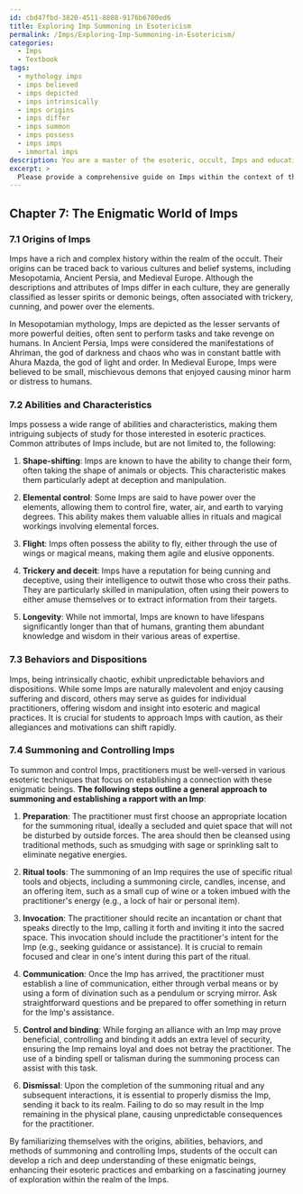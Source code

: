 ```yaml
---
id: cbd47fbd-3820-4511-8808-9176b6700ed6
title: Exploring Imp Summoning in Esotericism
permalink: /Imps/Exploring-Imp-Summoning-in-Esotericism/
categories:
  - Imps
  - Textbook
tags:
  - mythology imps
  - imps believed
  - imps depicted
  - imps intrinsically
  - imps origins
  - imps differ
  - imps summon
  - imps possess
  - imps imps
  - immortal imps
description: You are a master of the esoteric, occult, Imps and education, you have written many textbooks on the subject in ways that provide students with rich and deep understanding of the subject. You are being asked to write textbook-like sections on a topic and you do it with full context, explainability, and reliability in accuracy to the true facts of the topic at hand, in a textbook style that a student would easily be able to learn from, in a rich, engaging, and contextual way. Always include relevant context (such as formulas and history), related concepts, and in a way that someone can gain deep insights from.
excerpt: > 
  Please provide a comprehensive guide on Imps within the context of the occult, including their origins, abilities, behaviors, characteristics, and methods of summoning and controlling them. This guide should be designed as a part of a larger grimoire, intended for students eager to deepen their understanding and gain mastery in working with Imps in esoteric practices.
---
```

## Chapter 7: The Enigmatic World of Imps

### 7.1 Origins of Imps

Imps have a rich and complex history within the realm of the occult. Their origins can be traced back to various cultures and belief systems, including Mesopotamia, Ancient Persia, and Medieval Europe. Although the descriptions and attributes of Imps differ in each culture, they are generally classified as lesser spirits or demonic beings, often associated with trickery, cunning, and power over the elements.

In Mesopotamian mythology, Imps are depicted as the lesser servants of more powerful deities, often sent to perform tasks and take revenge on humans. In Ancient Persia, Imps were considered the manifestations of Ahriman, the god of darkness and chaos who was in constant battle with Ahura Mazda, the god of light and order. In Medieval Europe, Imps were believed to be small, mischievous demons that enjoyed causing minor harm or distress to humans.

### 7.2 Abilities and Characteristics

Imps possess a wide range of abilities and characteristics, making them intriguing subjects of study for those interested in esoteric practices. Common attributes of Imps include, but are not limited to, the following:

1. **Shape-shifting**: Imps are known to have the ability to change their form, often taking the shape of animals or objects. This characteristic makes them particularly adept at deception and manipulation.

2. **Elemental control**: Some Imps are said to have power over the elements, allowing them to control fire, water, air, and earth to varying degrees. This ability makes them valuable allies in rituals and magical workings involving elemental forces.

3. **Flight**: Imps often possess the ability to fly, either through the use of wings or magical means, making them agile and elusive opponents.
 
4. **Trickery and deceit**: Imps have a reputation for being cunning and deceptive, using their intelligence to outwit those who cross their paths. They are particularly skilled in manipulation, often using their powers to either amuse themselves or to extract information from their targets.

5. **Longevity**: While not immortal, Imps are known to have lifespans significantly longer than that of humans, granting them abundant knowledge and wisdom in their various areas of expertise.

### 7.3 Behaviors and Dispositions

Imps, being intrinsically chaotic, exhibit unpredictable behaviors and dispositions. While some Imps are naturally malevolent and enjoy causing suffering and discord, others may serve as guides for individual practitioners, offering wisdom and insight into esoteric and magical practices. It is crucial for students to approach Imps with caution, as their allegiances and motivations can shift rapidly.

### 7.4 Summoning and Controlling Imps

To summon and control Imps, practitioners must be well-versed in various esoteric techniques that focus on establishing a connection with these enigmatic beings. **The following steps outline a general approach to summoning and establishing a rapport with an Imp**:

1. **Preparation**: The practitioner must first choose an appropriate location for the summoning ritual, ideally a secluded and quiet space that will not be disturbed by outside forces. The area should then be cleansed using traditional methods, such as smudging with sage or sprinkling salt to eliminate negative energies.

2. **Ritual tools**: The summoning of an Imp requires the use of specific ritual tools and objects, including a summoning circle, candles, incense, and an offering item, such as a small cup of wine or a token imbued with the practitioner's energy (e.g., a lock of hair or personal item).

3. **Invocation**: The practitioner should recite an incantation or chant that speaks directly to the Imp, calling it forth and inviting it into the sacred space. This invocation should include the practitioner's intent for the Imp (e.g., seeking guidance or assistance). It is crucial to remain focused and clear in one's intent during this part of the ritual.

4. **Communication**: Once the Imp has arrived, the practitioner must establish a line of communication, either through verbal means or by using a form of divination such as a pendulum or scrying mirror. Ask straightforward questions and be prepared to offer something in return for the Imp's assistance.

5. **Control and binding**: While forging an alliance with an Imp may prove beneficial, controlling and binding it adds an extra level of security, ensuring the Imp remains loyal and does not betray the practitioner. The use of a binding spell or talisman during the summoning process can assist with this task.

6. **Dismissal**: Upon the completion of the summoning ritual and any subsequent interactions, it is essential to properly dismiss the Imp, sending it back to its realm. Failing to do so may result in the Imp remaining in the physical plane, causing unpredictable consequences for the practitioner.

By familiarizing themselves with the origins, abilities, behaviors, and methods of summoning and controlling Imps, students of the occult can develop a rich and deep understanding of these enigmatic beings, enhancing their esoteric practices and embarking on a fascinating journey of exploration within the realm of the Imps.
